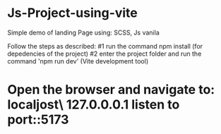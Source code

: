 # Js-Project-using-vite
Simple demo of landing Page using: SCSS, Js vanila 

Follow the steps as described: 
#1 run the command npm install (for depedencies of the project)
#2 enter the project folder and run the command 'npm run dev' (Vite development tool)
# Open the browser and navigate to: localjost\ 127.0.0.0.1 listen to port::5173 
